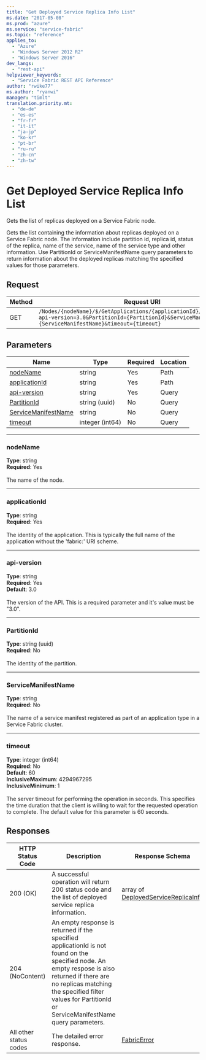 ```yaml
---
title: "Get Deployed Service Replica Info List"
ms.date: "2017-05-08"
ms.prod: "azure"
ms.service: "service-fabric"
ms.topic: "reference"
applies_to: 
  - "Azure"
  - "Windows Server 2012 R2"
  - "Windows Server 2016"
dev_langs: 
  - "rest-api"
helpviewer_keywords: 
  - "Service Fabric REST API Reference"
author: "rwike77"
ms.author: "ryanwi"
manager: "timlt"
translation.priority.mt: 
  - "de-de"
  - "es-es"
  - "fr-fr"
  - "it-it"
  - "ja-jp"
  - "ko-kr"
  - "pt-br"
  - "ru-ru"
  - "zh-cn"
  - "zh-tw"
---
```

# Get Deployed Service Replica Info List
Gets the list of replicas deployed on a Service Fabric node.

Gets the list containing the information about replicas deployed on a Service Fabric node. The information include partition id, replica id, status of the replica, name of the service, name of the service type and other information. Use PartitionId or ServiceManifestName query parameters to return information about the deployed replicas matching the specified values for those parameters.

## Request
| Method | Request URI |
| ------ | ----------- |
| GET | `/Nodes/{nodeName}/$/GetApplications/{applicationId}/$/GetReplicas?api-version=3.0&PartitionId={PartitionId}&ServiceManifestName={ServiceManifestName}&timeout={timeout}` |


## Parameters
| Name | Type | Required | Location |
| --- | --- | --- | --- |
| [nodeName](#nodename) | string | Yes | Path |
| [applicationId](#applicationid) | string | Yes | Path |
| [api-version](#api-version) | string | Yes | Query |
| [PartitionId](#partitionid) | string (uuid) | No | Query |
| [ServiceManifestName](#servicemanifestname) | string | No | Query |
| [timeout](#timeout) | integer (int64) | No | Query |

____
### nodeName
__Type__: string <br/>
__Required__: Yes<br/>
<br/>
The name of the node.

____
### applicationId
__Type__: string <br/>
__Required__: Yes<br/>
<br/>
The identity of the application. This is typically the full name of the application without the 'fabric:' URI scheme.

____
### api-version
__Type__: string <br/>
__Required__: Yes<br/>
__Default__: 3.0 <br/>
<br/>
The version of the API. This is a required parameter and it's value must be "3.0".

____
### PartitionId
__Type__: string (uuid) <br/>
__Required__: No<br/>
<br/>
The identity of the partition.

____
### ServiceManifestName
__Type__: string <br/>
__Required__: No<br/>
<br/>
The name of a service manifest registered as part of an application type in a Service Fabric cluster.

____
### timeout
__Type__: integer (int64) <br/>
__Required__: No<br/>
__Default__: 60 <br/>
__InclusiveMaximum__: 4294967295 <br/>
__InclusiveMinimum__: 1 <br/>
<br/>
The server timeout for performing the operation in seconds. This specifies the time duration that the client is willing to wait for the requested operation to complete. The default value for this parameter is 60 seconds.

## Responses

| HTTP Status Code | Description | Response Schema |
| --- | --- | --- |
| 200 (OK) | A successful operation will return 200 status code and the list of deployed service replica information.<br/> | array of [DeployedServiceReplicaInfo](sfclient-model-deployedservicereplicainfo.md) |
| 204 (NoContent) | An empty response is returned if the specified applicationId is not found on the specified node. An empty respose is also returned if there are no replicas matching the specified filter values for PartitionId or ServiceManifestName query parameters.<br/> |  |
| All other status codes | The detailed error response.<br/> | [FabricError](sfclient-model-fabricerror.md) |
